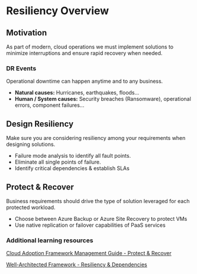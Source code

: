 # Resiliency Overview

## Motivation
As part of modern, cloud operations we must implement solutions to minimize interruptions and ensure rapid recovery when needed.

### DR Events
Operational downtime can happen anytime and to any business.

- **Natural causes:** Hurricanes, earthquakes, floods...
- **Human / System causes:** Security breaches (Ransomware), operational errors, component failures...

## Design Resiliency
Make sure you are considering resiliency among your requirements when designing solutions.

  - Failure mode analysis to identify all fault points.
  - Eliminate all single points of failure.
  - Identify critical dependencies & establish SLAs

## Protect & Recover
Business requirements should drive the type of solution leveraged for each protected workload.

  - Choose between Azure Backup or Azure Site Recovery to protect VMs
  - Use native replication or failover capabilities of PaaS services
  
### Additional learning resources

[Cloud Adoption Framework Management Guide - Protect & Recover](https://docs.microsoft.com/en-us/azure/cloud-adoption-framework/manage/azure-management-guide/protect-recover?tabs=AzureBackup%2Csiterecovery)

[Well-Architected Framework - Resiliency & Dependencies](https://docs.microsoft.com/en-us/azure/architecture/framework/resiliency/design-resiliency)
